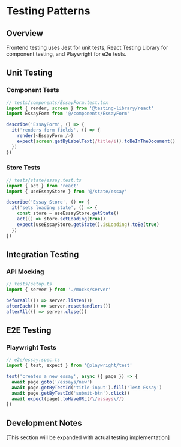 # Testing Patterns

## Overview

Frontend testing uses Jest for unit tests, React Testing Library for component testing, and Playwright for e2e tests.

## Unit Testing

### Component Tests
```typescript
// tests/components/EssayForm.test.tsx
import { render, screen } from '@testing-library/react'
import EssayForm from '@/components/EssayForm'

describe('EssayForm', () => {
  it('renders form fields', () => {
    render(<EssayForm />)
    expect(screen.getByLabelText(/title/i)).toBeInTheDocument()
  })
})
```

### Store Tests
```typescript
// tests/state/essay.test.ts
import { act } from 'react'
import { useEssayStore } from '@/state/essay'

describe('Essay Store', () => {
  it('sets loading state', () => {
    const store = useEssayStore.getState()
    act(() => store.setLoading(true))
    expect(useEssayStore.getState().isLoading).toBe(true)
  })
})
```

## Integration Testing

### API Mocking
```typescript
// tests/setup.ts
import { server } from './mocks/server'

beforeAll(() => server.listen())
afterEach(() => server.resetHandlers())
afterAll(() => server.close())
```

## E2E Testing

### Playwright Tests
```typescript
// e2e/essay.spec.ts
import { test, expect } from '@playwright/test'

test('creates a new essay', async ({ page }) => {
  await page.goto('/essays/new')
  await page.getByTestId('title-input').fill('Test Essay')
  await page.getByTestId('submit-btn').click()
  await expect(page).toHaveURL(/\/essays\//)
})
```

## Development Notes

[This section will be expanded with actual testing implementation]